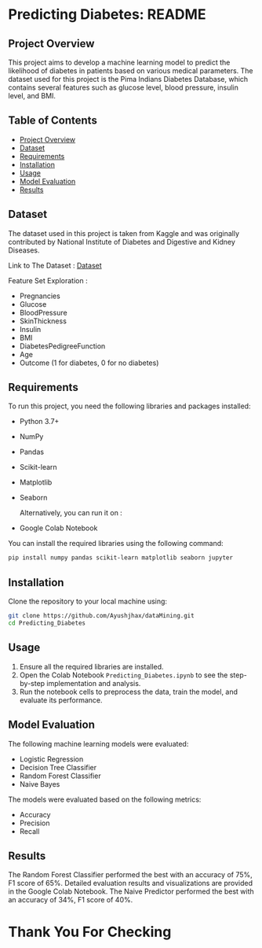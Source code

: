 # Predicting Diabetes: README

## Project Overview

This project aims to develop a machine learning model to predict the likelihood of diabetes in patients based on various medical parameters. The dataset used for this project is the Pima Indians Diabetes Database, which contains several features such as glucose level, blood pressure, insulin level, and BMI.

## Table of Contents

- [Project Overview](#project-overview)
- [Dataset](#dataset)
- [Requirements](#requirements)
- [Installation](#installation)
- [Usage](#usage)
- [Model Evaluation](#model-evaluation)
- [Results](#results)

## Dataset

The dataset used in this project is taken from Kaggle and was originally contributed by National Institute of Diabetes and Digestive and Kidney Diseases.

Link to The Dataset : [Dataset](https://www.kaggle.com/datasets/akshaydattatraykhare/diabetes-dataset)

Feature Set Exploration :

- Pregnancies
- Glucose
- BloodPressure
- SkinThickness
- Insulin
- BMI
- DiabetesPedigreeFunction
- Age
- Outcome (1 for diabetes, 0 for no diabetes)

## Requirements

To run this project, you need the following libraries and packages installed:

- Python 3.7+
- NumPy
- Pandas
- Scikit-learn
- Matplotlib
- Seaborn
  
  Alternatively, you can run it on : 
- Google Colab Notebook

You can install the required libraries using the following command:

```bash
pip install numpy pandas scikit-learn matplotlib seaborn jupyter
```

## Installation

Clone the repository to your local machine using:

```bash
git clone https://github.com/Ayushjhax/dataMining.git
cd Predicting_Diabetes
```

## Usage

1. Ensure all the required libraries are installed.
2. Open the Colab Notebook `Predicting_Diabetes.ipynb` to see the step-by-step implementation and analysis.
3. Run the notebook cells to preprocess the data, train the model, and evaluate its performance.

## Model Evaluation

The following machine learning models were evaluated:

- Logistic Regression
- Decision Tree Classifier
- Random Forest Classifier
- Naive Bayes

The models were evaluated based on the following metrics:

- Accuracy
- Precision
- Recall

## Results

The Random Forest Classifier performed the best with an accuracy of 75%,  F1 score of 65%. Detailed evaluation results and visualizations are provided in the Google Colab Notebook.
The Naive Predictor performed the best with an accuracy of 34%, F1 score of 40%.


# Thank You For Checking 
